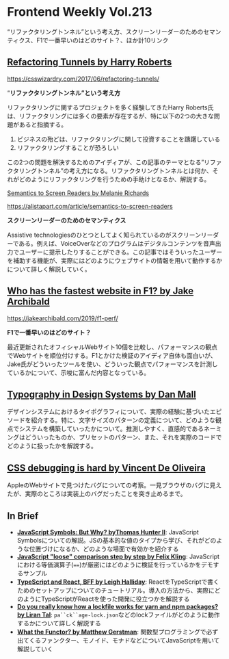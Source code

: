 # Frontend Weekly Vol.213
“リファクタリングトンネル”という考え方、スクリーンリーダーのためのセマンティクス、F1で一番早いのはどのサイト？、ほか計10リンク

## [Refactoring Tunnels by Harry Roberts](https://csswizardry.com/2017/06/refactoring-tunnels/)

https://csswizardry.com/2017/06/refactoring-tunnels/

“**リファクタリングトンネル”という考え方**

リファクタリングに関するプロジェクトを多く経験してきたHarry Roberts氏は、リファクタリングには多くの要素が存在するが、特に以下の2つの大きな問題があると指摘する。


1. ビジネスの殆どは、リファクタリングに関して投資することを躊躇している
2. リファクタリングすることが恐ろしい

この2つの問題を解決するためのアイディアが、この記事のテーマとなる”リファクタリングトンネル”の考え方になる。リファクタリングトンネルとは何か、それがどのようにリファクタリングを行うための手助けとなるか、解説する。

[Semantics to Screen Readers by Melanie Richards](https://alistapart.com/article/semantics-to-screen-readers)

https://alistapart.com/article/semantics-to-screen-readers


**スクリーンリーダーのためのセマンティクス**

Assistive technologiesのひとつとしてよく知られているのがスクリーンリーダーである。例えば、VoiceOverなどのプログラムはデジタルコンテンツを音声出力でユーザーに提示したりすることができる。この記事ではそういったユーザーを補助する機能が、実際にはどのようにウェブサイトの情報を用いて動作するかについて詳しく解説していく。

## [Who has the fastest website in F1? by Jake Archibald](https://jakearchibald.com/2019/f1-perf/)


https://jakearchibald.com/2019/f1-perf/


**F1で一番早いのはどのサイト？**

最近更新されたオフィシャルWebサイト10個を比較し、パフォーマンスの観点でWebサイトを順位付けする。F1とかけた検証のアイディア自体も面白いが、Jake氏がどういったツールを使い、どういった観点でパフォーマンスを計測しているかについて、示唆に富んだ内容となっている。


## [Typography in Design Systems by Dan Mall](http://danmall.me/articles/typography-in-design-systems/)

デザインシステムにおけるタイポグラフィについて、実際の経験に基づいたエピソードを紹介する。特に、文字サイズのパターンの定義について、どのような観点でシステムを構築していったかについて。推測しやすく、直感的であるネーミングはどういったものか、プリセットのパターン、また、それを実際のコードでどのように扱ったかを解説する。


## [CSS debugging is hard by Vincent De Oliveira](http://iamvdo.me/en/blog/css-debugging-is-hard)

AppleのWebサイトで見つけたバグについての考察。一見ブラウザのバグに見えたが、実際のところは実装上のバグだったことを突き止めるまで。


## In Brief
- [**JavaScript Symbols: But Why? byThomas Hunter II**](https://medium.com/intrinsic/javascript-symbols-but-why-6b02768f4a5c): JavaScript Symbolsについての解説。JSの基本的な値のタイプから学び、それがどのような位置づけになるか、どのような場面で有効かを紹介する
- [**JavaScript "loose" comparison step by step by Felix Kling**](https://felix-kling.de/js-loose-comparison/): JavaScriptにおける等価演算子(`==`)が厳密にはどのように検証を行っているかをデモするサンプル
- [**TypeScript and React, BFF by Leigh Halliday**](https://www.telerik.com/blogs/typescript-and-react-bff): ReactをTypeScriptで書くためのセットアップについてのチュートリアル。導入の方法から、実際にどのようにTypeScriptがReactを使った開発に役立つかを解説する
- [**Do you really know how a lockfile works for yarn and npm packages? by Liran Tal**](https://snyk.io/blog/making-sense-of-package-lock-files-in-the-npm-ecosystem/): `pa``ck``age-lock.json`などのlockファイルがどのように動作するかについて詳しく解説する
- [**What the Functor? by Matthew Gerstman**](https://www.matthewgerstman.com/tech/what-the-functor/): 関数型プログラミングで必ず出てくるファンクター、モノイド、モナドなどについてJavaScriptを用いて解説していく

